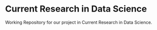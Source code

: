 # Current Research in Data Science
Working Repository for our project in Current Research in Data Science.
